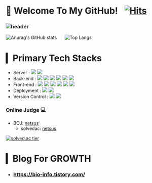 # 🙏 Welcome To My GitHub!  [![Hits](https://hits.seeyoufarm.com/api/count/incr/badge.svg?url=https%3A%2F%2Fgithub.com%2Fnetsus%2Fhit-counter&count_bg=%2379C83D&title_bg=%23555555&icon=&icon_color=%23E7E7E7&title=hits&edge_flat=false)](https://hits.seeyoufarm.com)


### ![header](https://capsule-render.vercel.app/api?type=soft&color=auto&height=150&section=header&text=netsus&fontSize=70&animation=twinkling)



![Anurag's GitHub stats](https://github-readme-stats-sand-six-91.vercel.app/api?username=netsus&show_icons=true&count_private=true&line_height=24&theme=dracula&hide=stars)    ![Top Langs](https://github-readme-stats-sand-six-91.vercel.app/api/top-langs/?username=netsus&layout=compact&theme=dracula)

# ▎Primary Tech Stacks
- Server : <span><img src="https://img.shields.io/badge/Linux-FED600?style=flat&logo=linux&logoColor=black"/></span>
<span><img src="https://img.shields.io/badge/Docker-23B2E4?style=flat&logo=docker&logoColor=white"/></span><br/>
- Back-end : <span><img src="https://img.shields.io/badge/Python-3776AB?style=flat&logo=python&logoColor=white"/></span>
<span><img src="https://img.shields.io/badge/Pandas-120751?style=flat&logo=pandas&logoColor=white"/></span>
<span><img src="https://img.shields.io/badge/Flask-000000?style=flat&logo=flask&logoColor=white"/></span>
<span><img src="https://img.shields.io/badge/Django-092e20?style=flat&logo=django&logoColor=white"/></span>
<span><img src="https://img.shields.io/badge/PostgreSQL-336791?style=flat&logo=postgresql&logoColor=white"/></span>
<span><img src="https://img.shields.io/badge/MariaDB-003343?style=flat&logo=MariaDB&logoColor=white"/></span><br/>
- Front-end : <span><img src="https://img.shields.io/badge/HTML-e34f26?style=flat&logo=html5&logoColor=white"/></span>
<span><img src="https://img.shields.io/badge/CSS-1572b6?style=flat&logo=css3&logoColor=white"/></span>
<span><img src="https://img.shields.io/badge/JavaScript-dbab09?style=flat&logo=javascript&logoColor=white"/></span>
<span><img src="https://img.shields.io/badge/React-61dafb?style=flat&logo=react&logoColor=white"/></span>
<span><img src="https://img.shields.io/badge/Sass-cc6699?style=flat&logo=sass&logoColor=white"/></span>
<span><img src="https://img.shields.io/badge/Tailwind CSS-06B6D4?style=flat&logo=tailwindcss&logoColor=white"/></span><br/>
- Deployment : <span><img src="https://img.shields.io/badge/Netlify-00c7b7?style=flat&logo=netlify&logoColor=white"/></span>
<span><img src="https://img.shields.io/badge/Nvaer Cloud-03C75A?style=flat&logo=naver&logoColor=white"/></span><br/>
- Version Control : <span><img src="https://img.shields.io/badge/Git-f05032?style=flat&logo=git&logoColor=white"/></span>
<span><img src="https://img.shields.io/badge/GitHub-181717?style=flat&logo=github&logoColor=white"/></span>

### Online Judge 💻

* BOJ: [netsus](http://icpc.me/netsus)
  * solvedac: [netsus](https://solved.ac/profile/netsus)
  
[![solved.ac tier](http://mazassumnida.wtf/api/generate_badge?boj=netsus)](https://solved.ac/netsus)

# ▎Blog For GROWTH
- ### https://bio-info.tistory.com/
